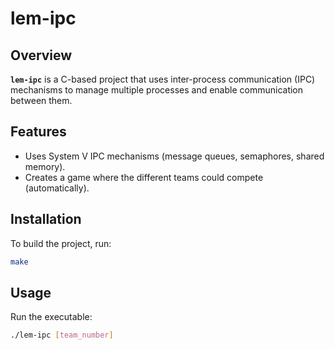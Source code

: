 # lem-ipc

## Overview
**`lem-ipc`** is a C-based project that uses inter-process communication (IPC) mechanisms to manage multiple processes and enable communication between them.

## Features
- Uses System V IPC mechanisms (message queues, semaphores, shared memory).
- Creates a game where the different teams could compete (automatically).

## Installation
To build the project, run:
```bash
make
```

## Usage
Run the executable:
```bash
./lem-ipc [team_number]
```
